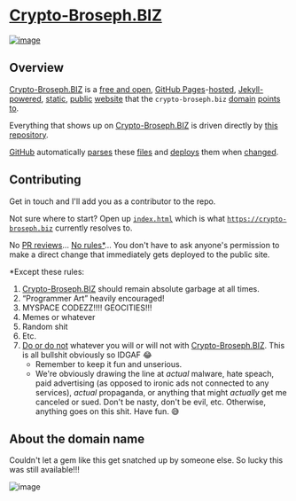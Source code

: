 # [Crypto-Broseph.BIZ](https://crypto-broseph.biz)

[![image](https://github.com/aaronsarnat/crypto-broseph.biz/assets/8367927/1746cdeb-981f-43ec-bd32-cdb7392ca85b)](https://crypto-broseph.biz)

## Overview

[Crypto-Broseph.BIZ](https://crypto-broseph.biz) is a [free and open](https://en.wikipedia.org/wiki/Unlicense), [GitHub Pages](https://pages.github.com/)-[hosted](https://en.wikipedia.org/wiki/Web_hosting_service), [Jekyll-powered](https://jekyllrb.com/), [static](https://en.wikipedia.org/wiki/Static_site_generator), [public](https://en.wikipedia.org/wiki/Public) [website](https://en.wikipedia.org/wiki/Website) that the `crypto-broseph.biz` [domain](https://en.wikipedia.org/wiki/Domain_name) [points to](https://www.cloudflare.com/).

Everything that shows up on [Crypto-Broseph.BIZ](https://crypto-broseph.biz) is driven directly by [this](https://github.com/aaronsarnat/crypto-broseph.biz/) [repository](https://en.wikipedia.org/wiki/Repository_(version_control)).

[GitHub](https://github.com/) automatically [parses](https://en.wikipedia.org/wiki/Parsing) these [files](https://en.wikipedia.org/wiki/Computer_file) and [deploys](https://github.com/aaronsarnat/crypto-broseph.biz/actions) them when [changed](https://github.com/aaronsarnat/crypto-broseph.biz/commits/main/).

## Contributing

Get in touch and I'll add you as a contributor to the repo.

Not sure where to start? Open up [`index.html`](https://github.com/aaronsarnat/crypto-broseph.biz/edit/main/index.html) which is what [`https://crypto-broseph.biz`](https://crypto-broseph.biz) currently resolves to.

No [PR reviews](https://docs.github.com/en/pull-requests/collaborating-with-pull-requests/reviewing-changes-in-pull-requests/about-pull-request-reviews)… [No rules*](https://en.wikipedia.org/wiki/Anarchy)… You don't have to ask anyone's permission to make a direct change that immediately gets deployed to the public site.

*Except these rules:

1. [Crypto-Broseph.BIZ](https://crypto-broseph.biz) should remain absolute garbage at all times.
2. “Programmer Art” heavily encouraged!
3. MYSPACE CODEZZ!!!! GEOCITIES!!!
4. Memes or whatever
5. Random shit
6. Etc.
7. [Do or do not](https://github.com/aaronsarnat/crypto-broseph.biz/assets/8367927/34512591-7df4-4af6-8ecc-e2478312524e) whatever you will or will not with [Crypto-Broseph.BIZ](https://crypto-broseph.biz). This is all bullshit obviously so IDGAF 😂
   - Remember to keep it fun and unserious.
   - We're obviously drawing the line at *actual* malware, hate speach, paid advertising (as opposed to ironic ads not connected to any services), *actual* propaganda, or anything that might *actually* get me canceled or sued. Don't be nasty, don't be evil, etc. Otherwise, anything goes on this shit. Have fun. :sweat_smile:

## About the domain name

Couldn't let a gem like this get snatched up by someone else. So lucky this was still available!!!

![image](https://github.com/aaronsarnat/crypto-broseph.biz/assets/8367927/540c186f-81cc-40e3-a4b3-dd38fad85950)
